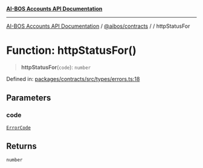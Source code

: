 [**AI-BOS Accounts API Documentation**](../../../README.md)

***

[AI-BOS Accounts API Documentation](../../../README.md) / [@aibos/contracts](../README.md) / [](../README.md) / httpStatusFor

# Function: httpStatusFor()

> **httpStatusFor**(`code`): `number`

Defined in: [packages/contracts/src/types/errors.ts:18](https://github.com/pohlai88/accounts/blob/48103fb36d28b2b9bfb33472b6de2f719773cde9/packages/contracts/src/types/errors.ts#L18)

## Parameters

### code

[`ErrorCode`](../enumerations/ErrorCode.md)

## Returns

`number`
